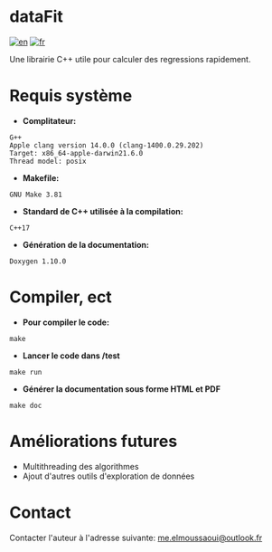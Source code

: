 # dataFit

<a href="./README.en.md"><img alt="en" src="https://img.shields.io/badge/lang-en-red.svg"/></a>
<a href="./README.md"><img alt="fr" src="https://img.shields.io/badge/land-fr-yellow.svg"/></a>

Une librairie C++ utile pour calculer des regressions rapidement. 

# Requis système

- **Complitateur:**
```
G++
Apple clang version 14.0.0 (clang-1400.0.29.202)
Target: x86_64-apple-darwin21.6.0
Thread model: posix
```
- **Makefile:**
```
GNU Make 3.81
```
- **Standard de C++ utilisée à la compilation:**
```
C++17
```
- **Génération de la documentation:**
```
Doxygen 1.10.0
```

# Compiler, ect

- **Pour compiler le code:**
```
make
```

- **Lancer le code dans /test**
```
make run
```

- **Générer la documentation sous forme HTML et PDF**
```
make doc
```

# Améliorations futures

- Multithreading des algorithmes
- Ajout d'autres outils d'exploration de données

# Contact

Contacter l'auteur à l'adresse suivante: me.elmoussaoui@outlook.fr